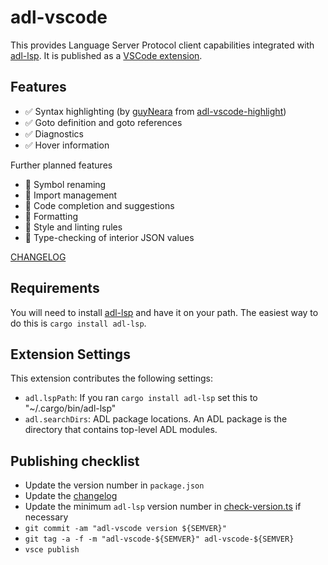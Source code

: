 # adl-vscode

This provides Language Server Protocol client capabilities integrated with
[adl-lsp](https://github.com/alexytsu/adl-lsp). It is published as a
[VSCode extension](https://marketplace.visualstudio.com/items?itemName=alexytsu.adl-vscode).

## Features

- ✅ Syntax highlighting (by [guyNeara](https://github.com/guyNeara) from
  [adl-vscode-highlight](https://github.com/adl-lang/adl-vscode-highlight))
- ✅ Goto definition and goto references
- ✅ Diagnostics
- ✅ Hover information

Further planned features

- 🚧 Symbol renaming
- 🚧 Import management
- 🚧 Code completion and suggestions
- 🚧 Formatting
- 🚧 Style and linting rules
- 🚧 Type-checking of interior JSON values

[CHANGELOG](https://marketplace.visualstudio.com/items/alexytsu.adl-vscode/changelog)

## Requirements

You will need to install [adl-lsp](https://github.com/alexytsu/adl-lsp) and have
it on your path. The easiest way to do this is `cargo install adl-lsp`.

## Extension Settings

This extension contributes the following settings:

- `adl.lspPath`: If you ran `cargo install adl-lsp` set this to
  "~/.cargo/bin/adl-lsp"
- `adl.searchDirs`: ADL package locations. An ADL package is the directory
  that contains top-level ADL modules.

## Publishing checklist

- Update the version number in `package.json`
- Update the [changelog](./CHANGELOG.md)
- Update the minimum `adl-lsp` version number in
  [check-version.ts](./src/check-version.ts) if necessary
- `git commit -am "adl-vscode version ${SEMVER}"`
- `git tag -a -f -m "adl-vscode-${SEMVER}" adl-vscode-${SEMVER}`
- `vsce publish`
